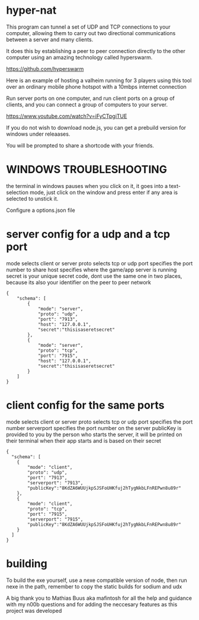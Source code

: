 # hyper-nat

This program can tunnel a set of UDP and TCP connections to your computer, allowing them to carry out two directional communications between a server and many clients.

It does this by establishing a peer to peer connection directly to the other computer using an amazing technology called hyperswarm.

https://github.com/hyperswarm

Here is an example of hosting a valheim running for 3 players using this tool over an ordinary mobile phone hotspot with a 10mbps internet connection 

Run server ports on one computer, and run client ports on a group of clients, and you can connect a group of computers to your server.

https://www.youtube.com/watch?v=iFyCTpgiTUE

If you do not wish to download node.js, you can get a prebuild version for windows under releaases.

You will be prompted to share a shortcode with your friends.

# WINDOWS TROUBLESHOOTING
the terminal in windows pauses when you click on it, it goes into a text-selection mode, just click on the window and press enter if any area is selected to unstick it.

Configure a options.json file

# server config for a udp and a tcp port
mode selects client or server
proto selects tcp or udp
port specifies the port number to share
host specifies where the game/app server is running
secret is your unique secret code, dont use the same
  one in two places, because its also your identifier
  on the peer to peer network
```
{
    "schema": [
        {
            "mode": "server",
            "proto": "udp",
            "port": "7913",
            "host": "127.0.0.1",
            "secret":"thisisaseretsecret"
        },
        {
            "mode": "server",
            "proto": "tcp",
            "port": "7915",
            "host": "127.0.0.1",
            "secret":"thisisaseretsecret"
        }
    ]
}
```
# client config for the same ports
mode selects client or server
proto selects tcp or udp
port specifies the port number
serverport specifies the port number on the server
publicKey is provided to you by the person who starts
the server, it will be printed on their terminal
when their app starts and is based on their secret
```
{
  "schema": [
    {
        "mode": "client",
        "proto": "udp",
        "port": "7913",
        "serverport": "7913",
        "publicKey":"8KdZA6WUUjkpSJSFoUHKfuj2hTygNkbLFnREPwn8u89r"
    },
    {
        "mode": "client",
        "proto": "tcp",
        "port": "7915",
        "serverport": "7915",
        "publicKey":"8KdZA6WUUjkpSJSFoUHKfuj2hTygNkbLFnREPwn8u89r"
    }
  ]
}
```

# building
To build the exe yourself, use a nexe compatible version of node, then run nexe in the path, remember to copy the static builds for sodium and udx

A big thank you to Mathias Buus aka mafintosh for all the help and guidance with my n00b questions and for adding the neccesary features as this project was developed

